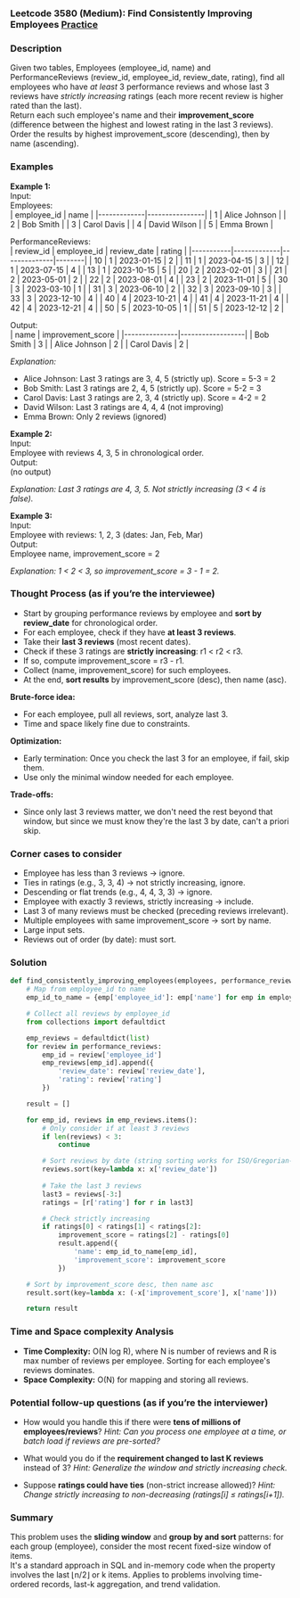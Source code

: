 ### Leetcode 3580 (Medium): Find Consistently Improving Employees [Practice](https://leetcode.com/problems/find-consistently-improving-employees)

### Description  
Given two tables, Employees (employee_id, name) and PerformanceReviews (review_id, employee_id, review_date, rating), find all employees who have *at least* 3 performance reviews and whose last 3 reviews have *strictly increasing* ratings (each more recent review is higher rated than the last).  
Return each such employee's name and their **improvement_score** (difference between the highest and lowest rating in the last 3 reviews).  
Order the results by highest improvement_score (descending), then by name (ascending).

### Examples  

**Example 1:**  
Input:  
Employees:  
| employee_id | name           |
|-------------|----------------|
| 1           | Alice Johnson  |
| 2           | Bob Smith      |
| 3           | Carol Davis    |
| 4           | David Wilson   |
| 5           | Emma Brown     |

PerformanceReviews:  
| review_id | employee_id | review_date  | rating |
|-----------|-------------|--------------|--------|
| 10        | 1           | 2023-01-15   | 2      |
| 11        | 1           | 2023-04-15   | 3      |
| 12        | 1           | 2023-07-15   | 4      |
| 13        | 1           | 2023-10-15   | 5      |
| 20        | 2           | 2023-02-01   | 3      |
| 21        | 2           | 2023-05-01   | 2      |
| 22        | 2           | 2023-08-01   | 4      |
| 23        | 2           | 2023-11-01   | 5      |
| 30        | 3           | 2023-03-10   | 1      |
| 31        | 3           | 2023-06-10   | 2      |
| 32        | 3           | 2023-09-10   | 3      |
| 33        | 3           | 2023-12-10   | 4      |
| 40        | 4           | 2023-10-21   | 4      |
| 41        | 4           | 2023-11-21   | 4      |
| 42        | 4           | 2023-12-21   | 4      |
| 50        | 5           | 2023-10-05   | 1      |
| 51        | 5           | 2023-12-12   | 2      |

Output:  
| name          | improvement_score |
|---------------|------------------|
| Bob Smith     | 3                |
| Alice Johnson | 2                |
| Carol Davis   | 2                |

*Explanation:*

- Alice Johnson: Last 3 ratings are 3, 4, 5 (strictly up). Score = 5-3 = 2
- Bob Smith: Last 3 ratings are 2, 4, 5 (strictly up). Score = 5-2 = 3
- Carol Davis: Last 3 ratings are 2, 3, 4 (strictly up). Score = 4-2 = 2
- David Wilson: Last 3 ratings are 4, 4, 4 (not improving)
- Emma Brown: Only 2 reviews (ignored)

**Example 2:**  
Input:  
Employee with reviews 4, 3, 5 in chronological order.  
Output:  
(no output)

*Explanation: Last 3 ratings are 4, 3, 5. Not strictly increasing (3 < 4 is false).*

**Example 3:**  
Input:  
Employee with reviews: 1, 2, 3 (dates: Jan, Feb, Mar)  
Output:  
Employee name, improvement_score = 2

*Explanation: 1 < 2 < 3, so improvement_score = 3 - 1 = 2.*

### Thought Process (as if you’re the interviewee)  

- Start by grouping performance reviews by employee and **sort by review_date** for chronological order.
- For each employee, check if they have **at least 3 reviews**.
- Take their **last 3 reviews** (most recent dates).
- Check if these 3 ratings are **strictly increasing**: r1 < r2 < r3.
- If so, compute improvement_score = r3 - r1.
- Collect (name, improvement_score) for such employees.
- At the end, **sort results** by improvement_score (desc), then name (asc).

**Brute-force idea:**  
- For each employee, pull all reviews, sort, analyze last 3.  
- Time and space likely fine due to constraints.

**Optimization:**  
- Early termination: Once you check the last 3 for an employee, if fail, skip them.
- Use only the minimal window needed for each employee.

**Trade-offs:**  
- Since only last 3 reviews matter, we don't need the rest beyond that window, but since we must know they're the last 3 by date, can't a priori skip.

### Corner cases to consider  
- Employee has less than 3 reviews → ignore.
- Ties in ratings (e.g., 3, 3, 4) → not strictly increasing, ignore.
- Descending or flat trends (e.g., 4, 4, 3, 3) → ignore.
- Employee with exactly 3 reviews, strictly increasing → include.
- Last 3 of many reviews must be checked (preceding reviews irrelevant).
- Multiple employees with same improvement_score → sort by name.
- Large input sets.
- Reviews out of order (by date): must sort.

### Solution

```python
def find_consistently_improving_employees(employees, performance_reviews):
    # Map from employee_id to name
    emp_id_to_name = {emp['employee_id']: emp['name'] for emp in employees}

    # Collect all reviews by employee_id
    from collections import defaultdict

    emp_reviews = defaultdict(list)
    for review in performance_reviews:
        emp_id = review['employee_id']
        emp_reviews[emp_id].append({
            'review_date': review['review_date'],
            'rating': review['rating']
        })

    result = []

    for emp_id, reviews in emp_reviews.items():
        # Only consider if at least 3 reviews
        if len(reviews) < 3:
            continue

        # Sort reviews by date (string sorting works for ISO/Gregorian-style YYYY-MM-DD)
        reviews.sort(key=lambda x: x['review_date'])
        
        # Take the last 3 reviews
        last3 = reviews[-3:]
        ratings = [r['rating'] for r in last3]

        # Check strictly increasing
        if ratings[0] < ratings[1] < ratings[2]:
            improvement_score = ratings[2] - ratings[0]
            result.append({
                'name': emp_id_to_name[emp_id],
                'improvement_score': improvement_score
            })

    # Sort by improvement_score desc, then name asc
    result.sort(key=lambda x: (-x['improvement_score'], x['name']))

    return result
```

### Time and Space complexity Analysis  

- **Time Complexity:** O(N log R), where N is number of reviews and R is max number of reviews per employee. Sorting for each employee's reviews dominates.
- **Space Complexity:** O(N) for mapping and storing all reviews.

### Potential follow-up questions (as if you’re the interviewer)  

- How would you handle this if there were **tens of millions of employees/reviews**?
  *Hint: Can you process one employee at a time, or batch load if reviews are pre-sorted?*

- What would you do if the **requirement changed to last K reviews** instead of 3?
  *Hint: Generalize the window and strictly increasing check.*

- Suppose **ratings could have ties** (non-strict increase allowed)?
  *Hint: Change strictly increasing to non-decreasing (ratings[i] ≤ ratings[i+1]).*

### Summary
This problem uses the **sliding window** and **group by and sort** patterns: for each group (employee), consider the most recent fixed-size window of items.  
It's a standard approach in SQL and in-memory code when the property involves the last ⌊n/2⌋ or k items. Applies to problems involving time-ordered records, last-k aggregation, and trend validation.